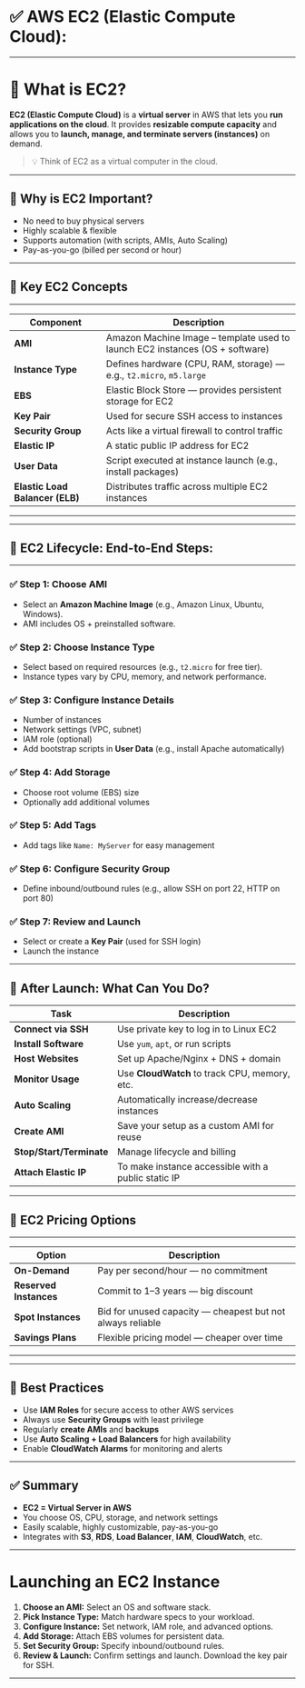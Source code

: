 
# ✅ AWS EC2 (Elastic Compute Cloud): 
---
# 🔷 What is EC2?
**EC2 (Elastic Compute Cloud)** is a **virtual server** in AWS that lets you **run applications on the cloud**. It provides **resizable compute capacity** and allows you to **launch, manage, and terminate servers (instances)** on demand.

> 💡 Think of EC2 as a virtual computer in the cloud.

---
## 🔷 Why is EC2 Important?
* No need to buy physical servers
* Highly scalable & flexible
* Supports automation (with scripts, AMIs, Auto Scaling)
* Pay-as-you-go (billed per second or hour)
---
## 🔷 Key EC2 Concepts
------------------------------------------------------------------------------------------------------------------
| Component                       | Description                                                                  |
| ------------------------------- | ---------------------------------------------------------------------------- |
| **AMI**                         | Amazon Machine Image – template used to launch EC2 instances (OS + software) |
| **Instance Type**               | Defines hardware (CPU, RAM, storage) — e.g., `t2.micro`, `m5.large`          |
| **EBS**                         | Elastic Block Store — provides persistent storage for EC2                    |
| **Key Pair**                    | Used for secure SSH access to instances                                      |
| **Security Group**              | Acts like a virtual firewall to control traffic                              |
| **Elastic IP**                  | A static public IP address for EC2                                           |
| **User Data**                   | Script executed at instance launch (e.g., install packages)                  |
| **Elastic Load Balancer (ELB)** | Distributes traffic across multiple EC2 instances                            |
------------------------------------------------------------------------------------------------------------------
---

## 🔷 EC2 Lifecycle: End-to-End Steps:
--------------------------------------
### ✅ Step 1: Choose AMI

* Select an **Amazon Machine Image** (e.g., Amazon Linux, Ubuntu, Windows).
* AMI includes OS + preinstalled software.

### ✅ Step 2: Choose Instance Type

* Select based on required resources (e.g., `t2.micro` for free tier).
* Instance types vary by CPU, memory, and network performance.

### ✅ Step 3: Configure Instance Details

* Number of instances
* Network settings (VPC, subnet)
* IAM role (optional)
* Add bootstrap scripts in **User Data** (e.g., install Apache automatically)

### ✅ Step 4: Add Storage

* Choose root volume (EBS) size
* Optionally add additional volumes

### ✅ Step 5: Add Tags

* Add tags like `Name: MyServer` for easy management

### ✅ Step 6: Configure Security Group

* Define inbound/outbound rules (e.g., allow SSH on port 22, HTTP on port 80)

### ✅ Step 7: Review and Launch

* Select or create a **Key Pair** (used for SSH login)
* Launch the instance

---

## 🔷 After Launch: What Can You Do?

| Task                     | Description                                         |
| ------------------------ | --------------------------------------------------- |
| **Connect via SSH**      | Use private key to log in to Linux EC2              |
| **Install Software**     | Use `yum`, `apt`, or run scripts                    |
| **Host Websites**        | Set up Apache/Nginx + DNS + domain                  |
| **Monitor Usage**        | Use **CloudWatch** to track CPU, memory, etc.       |
| **Auto Scaling**         | Automatically increase/decrease instances           |
| **Create AMI**           | Save your setup as a custom AMI for reuse           |
| **Stop/Start/Terminate** | Manage lifecycle and billing                        |
| **Attach Elastic IP**    | To make instance accessible with a public static IP |

---
## 🔷 EC2 Pricing Options
---------------------------------------------------------------------------------------
| Option                 | Description                                                |
| ---------------------- | ---------------------------------------------------------- |
| **On-Demand**          | Pay per second/hour — no commitment                        |
| **Reserved Instances** | Commit to 1–3 years — big discount                         |
| **Spot Instances**     | Bid for unused capacity — cheapest but not always reliable |
| **Savings Plans**      | Flexible pricing model — cheaper over time                 |
--------------------------------------------------------------------------------------
---

## 🔷 Best Practices

* Use **IAM Roles** for secure access to other AWS services
* Always use **Security Groups** with least privilege
* Regularly **create AMIs** and **backups**
* Use **Auto Scaling + Load Balancers** for high availability
* Enable **CloudWatch Alarms** for monitoring and alerts

---

## ✅ Summary

* **EC2 = Virtual Server in AWS**
* You choose OS, CPU, storage, and network settings
* Easily scalable, highly customizable, pay-as-you-go
* Integrates with **S3**, **RDS**, **Load Balancer**, **IAM**, **CloudWatch**, etc.

---
#  Launching an EC2 Instance
1. **Choose an AMI:** Select an OS and software stack.
2. **Pick Instance Type:** Match hardware specs to your workload.
3. **Configure Instance:** Set network, IAM role, and advanced options.
4. **Add Storage:** Attach EBS volumes for persistent data.
5. **Set Security Group:** Specify inbound/outbound rules.
6. **Review & Launch:** Confirm settings and launch. Download the key pair for SSH.
---


